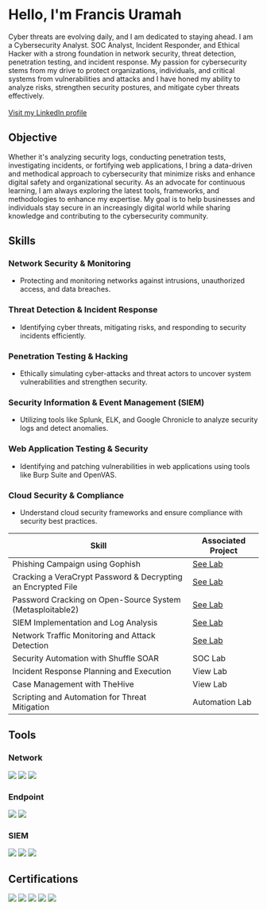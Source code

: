  # Hello, I'm Francis Uramah

Cyber threats are evolving daily, and I am dedicated to staying ahead. I am a Cybersecurity Analyst. SOC Analyst, Incident Responder, and Ethical Hacker with a strong foundation in network security, threat detection, penetration testing, and incident response. My passion for cybersecurity stems from my drive to protect organizations, individuals, and critical systems from vulnerabilities and attacks and I have honed my ability to analyze risks, strengthen security postures, and mitigate cyber threats effectively.
<br><br>
<a href="https://www.linkedin.com/in/francis-uramah-89250a187/">Visit my LinkedIn profile</a>
<br>

## Objective
Whether it's analyzing security logs, conducting penetration tests, investigating incidents, or fortifying web applications, I bring a data-driven and methodical approach to cybersecurity that minimize risks and enhance digital safety and organizational security. As an advocate for continuous learning, I am always exploring the latest tools, frameworks, and methodologies to enhance my expertise. My goal is to help businesses and individuals stay secure in an increasingly digital world while sharing knowledge and contributing to the cybersecurity community.

## Skills
### Network Security & Monitoring
  - Protecting and monitoring networks against intrusions, unauthorized access, and data breaches.<br>
### Threat Detection & Incident Response
  - Identifying cyber threats, mitigating risks, and responding to security incidents efficiently.<br>
### Penetration Testing & Hacking
  - Ethically simulating cyber-attacks and threat actors to uncover system vulnerabilities and strengthen security.<br>
### Security Information & Event Management (SIEM)
- Utilizing tools like Splunk, ELK, and Google Chronicle to analyze security logs and detect anomalies.<br>
### Web Application Testing & Security
  - Identifying and patching vulnerabilities in web applications using tools like Burp Suite and OpenVAS.<br>
### Cloud Security & Compliance
  - Understand cloud security frameworks and ensure compliance with security best practices.<br>

| Skill                                         | Associated Project         |
|-----------------------------------------------|----------------------------|
| Phishing Campaign using Gophish | <a href="https://github.com/ethanrunn/Gophish-Netflix-Phishing-Campaign/blob/main/README.md">See Lab</a>|
| Cracking a VeraCrypt Password & Decrypting an Encrypted File | <a href="https://github.com/ethanrunn/Cracking-a-VeraCrypt-Password-Decrypting-an-Encrypted-File/edit/main/README.md">See Lab</a>|
| Password Cracking on Open-Source System (Metasploitable2)          | <a href="https://github.com/ethanrunn/Password-Cracking-on-Metasploitable2/blob/main/README.md">See Lab</a>|
| SIEM Implementation and Log Analysis          | <a href="#">See Lab</a>|
| Network Traffic Monitoring and Attack Detection | <a href="#">See Lab</a>|
| Security Automation with Shuffle SOAR         | SOC Lab|
| Incident Response Planning and Execution      | View Lab|
| Case Management with TheHive                  | View Lab|
| Scripting and Automation for Threat Mitigation | Automation Lab|

## Tools

### Network
<div>
    <img src="https://img.shields.io/badge/-Wireshark-1679A7?&style=for-the-badge&logo=Wireshark&logoColor=white" />
    <img src="https://img.shields.io/badge/-Suricata-EF3B2D?&style=for-the-badge&logo=Suricata&logoColor=white" />
    <img src="https://img.shields.io/badge/-Zeek-777BB4?&style=for-the-badge&logo=Zeek&logoColor=white" />
</div>

### Endpoint
<div>
    <img src="https://img.shields.io/badge/-Microsoft_Defender_for_Endpoint-00A4EF?&style=for-the-badge&logo=Microsoft&logoColor=white" />
    <img src="https://img.shields.io/badge/-Velociraptor-4B275F?&style=for-the-badge&logo=Velociraptor&logoColor=white" />
</div>

### SIEM
<div>
    <img src="https://img.shields.io/badge/-Microsoft_Sentinel-0078D4?&style=for-the-badge&logo=Microsoft&logoColor=white" />
    <img src="https://img.shields.io/badge/-Splunk-000000?&style=for-the-badge&logo=Splunk&logoColor=white" />
    <img src="https://img.shields.io/badge/-Elastic-005571?&style=for-the-badge&logo=Elastic&logoColor=white" />
</div>

## Certifications
<div>
<img src="https://img.shields.io/badge/-Security%2B-FF0000?&style=for-the-badge&logo=CompTIA&logoColor=white" />
<img src="https://img.shields.io/badge/-Network%2B-007ACC?&style=for-the-badge&logo=CompTIA&logoColor=white" />
<img src="https://img.shields.io/badge/-A%2B-4D4D4D?&style=for-the-badge&logo=CompTIA&logoColor=white" />
<img src="https://img.shields.io/badge/-CDSA-006400?&style=for-the-badge&logoColor=white" />
<img src="https://img.shields.io/badge/-CCD-000080?&style=for-the-badge&logoColor=white" />
</div>
